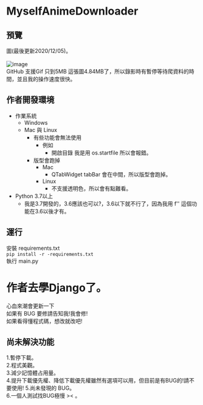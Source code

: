 # MyselfAnimeDownloader
## 預覽
圖(最後更新2020/12/05)。<br><br>
![image](https://i.imgur.com/WYDIX0m.gif)<br>
GitHub 支援Gif 只到5MB 這張圖4.84MB了，所以錄影時有暫停等待爬資料的時間，並且我的操作速度很快。

## 作者開發環境
- 作業系統
	- Windows
	- Mac 與 Linux
		- 有些功能會無法使用
			- 例如
				- 開啟目錄 我是用 os.startfile 所以會報錯。
		- 版型會跑掉
			- Mac
				- QTabWidget tabBar 會在中間，所以版型會跑掉。
			- Linux
				-  不支援透明色，所以會有點難看。
- Python 3.7以上
	- 我是3.7開發的，3.6應該也可以?，3.6以下就不行了，因為我用 f'' 這個功能在3.6以後才有。
	
## 運行
安裝 requirements.txt <br>
`
pip install -r -requirements.txt
`
<br>
執行 main.py <br>

# 作者去學Django了。<br>
心血來潮會更新一下<br>
如果有 BUG 要修請告知我!我會修!<br>
如果看得懂程式碼，想改就改吧!<br>

## 尚未解決功能
1.暫停下載。<br>
2.程式美觀。<br>
3.減少記憶體占用量。<br>
4.提升下載優先權、降低下載優先權雖然有選項可以用，但目前是有BUG的!請不要使用!
5.尚未發現的 BUG。<br>
6.一個人測試找BUG極慢 >< 。<br>
